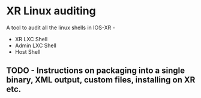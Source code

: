 # XR Linux auditing

A tool to audit all the linux shells in IOS-XR - 
  *  XR LXC Shell
  *  Admin LXC Shell
  *  Host Shell


## TODO -  Instructions on packaging into a single binary, XML output, custom files, installing on XR etc.
